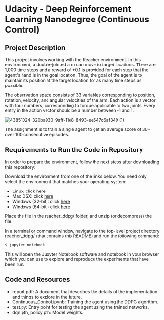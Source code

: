 # Udacity - Deep Reinforcement Learning Nanodegree (Continuous Control)


## Project Description
This project involves working with the Reacher environment. In this environment, a double-jointed arm can move to target locations. There are 1,000 time steps and a reward of +0.1 is provided for each step that the agent's hand is in the goal location. Thus, the goal of the agent is to maintain its position at the target location for as many time steps as possible.

The observation space consists of 33 variables corresponding to position, rotation, velocity, and angular velocities of the arm. Each action is a vector with four numbers, corresponding to torque applicable to two joints. Every entry in the action vector should be a number between -1 and 1.

![43851024-320ba930-9aff-11e8-8493-ee547c6af349 (1)](https://user-images.githubusercontent.com/19903898/179446479-29bb5eea-5812-4110-9030-db56188c3369.gif)

The assignment is to train a single agent to get an average score of 30+ over 100 consecutive episodes.


## Requirements to Run the Code in Repository
In order to prepare the environment, follow the next steps after downloading this repository:

Download the environment from one of the links below. You need only select the environment that matches your operating system:

- Linux: click [here](https://s3-us-west-1.amazonaws.com/udacity-drlnd/P2/Reacher/one_agent/Reacher_Linux.zip)
- Mac OSX: click [here](https://s3-us-west-1.amazonaws.com/udacity-drlnd/P2/Reacher/one_agent/Reacher.app.zip)
- Windows (32-bit): click [here](https://s3-us-west-1.amazonaws.com/udacity-drlnd/P2/Reacher/one_agent/Reacher_Windows_x86.zip)
- Windows (64-bit): click [here](https://s3-us-west-1.amazonaws.com/udacity-drlnd/P2/Reacher/one_agent/Reacher_Windows_x86_64.zip)

Place the file in the reacher_ddpg/ folder, and unzip (or decompress) the file.

In a terminal or command window, navigate to the top-level project directory reacher_ddpg/ (that contains this README) and run the following command:

```
$ jupyter notebook
```
This will open the Jupyter Notebook software and notebook in your browser which you can use to explore and reproduce the experiments that have been run.

## Code and Resources
- report.pdf: A document that describes the details of the implementation and things to explore in the future.
- Continuous_Control.ipynb: Training the agent using the DDPG algorithm.
- test.py: Entry point for testing the agent using the trained networks.
- dqn.pth, policy.pth: Model weights.
